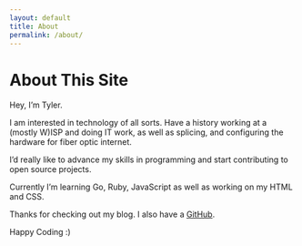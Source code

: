 ```yaml
---
layout: default
title: About
permalink: /about/
---
```


<h1 class="pb-3">About This Site</h1>

<p> Hey, I’m Tyler. </p>
<p> I am interested in technology of all sorts. Have a history working at a (mostly W)ISP and doing IT work, as well as splicing, and configuring the hardware for fiber optic internet.  </p>
<p> I’d really like to advance my skills in programming and start contributing to open source projects.  </p>
<p> Currently I’m learning Go, Ruby, JavaScript as well as working on my HTML and CSS.  </p>
<p> Thanks for checking out my blog. I also have a <a href="https://githib.com/unclassedpenguin" target="_blank">GitHub</a>. </p>
<p> Happy Coding :)  </p>
